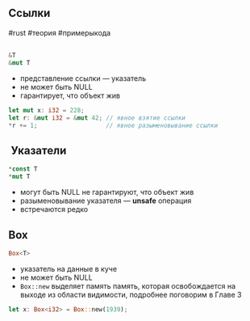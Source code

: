 ## Ссылки
#rust #теория #примерыкода

## **<in dev/>**

```rust
&T 
&mut T
```

- представление ссылки — указатель
- не может быть NULL
- гарантирует, что объект жив

```rust
let mut x: i32 = 228;
let r: &mut i32 = &mut 42; // явное взятие ссылки
*r += 1;                   // явное разыменовывание ссылки
```

##  Указатели

```rust
*const T
*mut T
```

- могут быть NULL не гарантируют, что объект жив
- разыменовывание указателя — **unsafe** операция
- встречаются редко

## Box

```rust
Box<T>
```

- указатель на данные в куче
- не может быть NULL
- `Box::new` выделяет память память, которая освобождается на выходе из области видимости, подробнее поговорим в Главе 3

```rust
let x: Box<i32> = Box::new(1939);
```